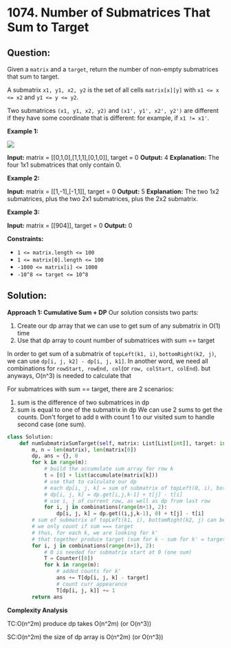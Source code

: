 
# 1074. Number of Submatrices That Sum to Target

  

  

  

## Question:


Given a  `matrix` and a  `target`, return the number of non-empty submatrices that sum to  target.

A submatrix  `x1, y1, x2, y2`  is the set of all cells  `matrix[x][y]`  with  `x1 <= x <= x2`  and  `y1 <= y <= y2`.

Two submatrices  `(x1, y1, x2, y2)`  and  `(x1', y1', x2', y2')`  are different if they have some coordinate that is different: for example, if  `x1 != x1'`.

**Example 1:**

![](https://assets.leetcode.com/uploads/2020/09/02/mate1.jpg)

**Input:** matrix = [[0,1,0],[1,1,1],[0,1,0]], target = 0
**Output:** 4
**Explanation:** The four 1x1 submatrices that only contain 0.

**Example 2:**

**Input:** matrix = [[1,-1],[-1,1]], target = 0
**Output:** 5
**Explanation:** The two 1x2 submatrices, plus the two 2x1 submatrices, plus the 2x2 submatrix.

**Example 3:**

**Input:** matrix = [[904]], target = 0
**Output:** 0

**Constraints:**

-   `1 <= matrix.length <= 100`
-   `1 <= matrix[0].length <= 100`
-   `-1000 <= matrix[i] <= 1000`
-   `-10^8 <= target <= 10^8`
## Solution:

**Approach 1: Cumulative Sum + DP**
Our solution consists two parts: 
1. Create our dp array that we can use to get sum of any submatrix in O(1) time
2. Use that dp array to count number of submatrices with sum == target

In order to get sum of a submatrix of `topLeft(k1, i)`, `bottomRight(k2, j)`, we can use `dp[i, j, k2] - dp[i, j, k1]`. In another word, we need all combinations for `rowStart, rowEnd, col`(or `row, colStart, colEnd`). but anyways, O(n^3) is needed to calculate that

For submatrices with sum == target, there are 2 scenarios: 
1. sum is the difference of two submatrices in dp
2. sum is equal to one of the submatrix in dp
We can use 2 sums to get the counts. Don't forget to add `0` with count 1 to our visited sum to handle second case (one sum).
```python
class Solution:
    def numSubmatrixSumTarget(self, matrix: List[List[int]], target: int) -> int:
        m, n = len(matrix), len(matrix[0])
        dp, ans = {}, 0
        for k in range(m):
            # build the accumulate sum array for row k
            t = [0] + list(accumulate(matrix[k]))
            # use that to calculate our dp
            # each dp[i, j, k] = sum of submatrix of topLeft(0, i), bottomRight(m, j)
            # dp[i, j, k] = dp.get[i,j,k-1] + t[j] - t[i]
            # use i, j of current row, as well as dp from last row
            for i, j in combinations(range(n+1), 2):
                dp[i, j, k] = dp.get((i,j,k-1), 0) + t[j] - t[i]
        # sum of submatrix of topLeft(k1, i), bottomRight(k2, j) can be represented as T[dp[i, j, k2]] - T[dp[i, j, k1]]
        # we only count if sum === target
        # thus, for each k, we are looking for k'
        # that together produce target (sum for k - sum for k' = target)
        for i, j in combinations(range(n+1), 2):
            # 0 is needed for submatrix start at 0 (one sum)
            T = Counter([0])
            for k in range(m):
                # added counts for k'
                ans += T[dp[i, j, k] - target]
                # count curr appearance
                T[dp[i, j, k]] += 1
        return ans
```

  

**Complexity Analysis**

  

TC:O(n^2m) produce dp takes O(n^2m) (or O(n^3))

SC:O(n^2m) the size of dp array is O(n^2m) (or O(n^3))
